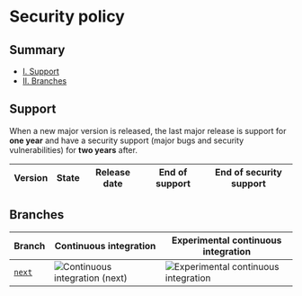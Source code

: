 # Security policy

## Summary
- [I. Support](#support)
- [II. Branches](#branches)

## Support

When a new major version is released, the last major release is support for **one year** and have a security support (major bugs and security vulnerabilities) for **two years** after.

|Version|State|Release date|End of support|End of security support|
|-------|-----|------------|--------------|-----------------------|

## Branches

|Branch|Continuous integration|Experimental continuous integration|
|------|----------------------|-----------------------------------|
|[`next`](https://github.com/Fluwork/Deprecation/tree/next)|![Continuous integration (next)](https://img.shields.io/github/workflow/status/Fluwork/Deprecation/Continuous%20integration?label=&style=flat-square)|![Experimental continuous integration](https://img.shields.io/github/workflow/status/Fluwork/Deprecation/Experimental%20continuous%20integration?label=&style=flat-square)
